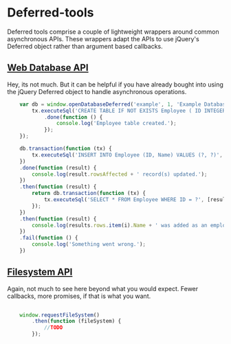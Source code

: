 Deferred-tools
==============

Deferred tools comprise a couple of lightweight wrappers around common asynchronous APIs. These wrappers adapt the APIs to use jQuery's Deferred object rather than argument based callbacks.

[Web Database API](http://www.w3.org/TR/webdatabase/#asynchronous-database-api)
----------------

Hey, its not much. But it can be helpful if you have already bought into using the jQuery Deferred object to handle asynchronous operations.

````javascript
	var db = window.openDatabaseDeferred('example', 1, 'Example Database', function (tx) {
		tx.executeSql('CREATE TABLE IF NOT EXISTS Employee ( ID INTEGER PRIMARY KEY, Name VARCHAR )')
			.done(function () {
				console.log('Employee table created.');
			});
	});

	db.transaction(function (tx) {
		tx.executeSql('INSERT INTO Employee (ID, Name) VALUES (?, ?)', [1, 'John Smith']);
	})
	.done(function (result) {
		console.log(result.rowsAffected + ' record(s) updated.');
	})
	.then(function (result) {
		return db.transaction(function (tx) {
			tx.executeSql('SELECT * FROM Employee WHERE ID = ?', [result.insertId]);
		});
	})
	.then(function (result) {
		console.log(results.rows.item(i).Name + ' was added as an employee.');
	})
	.fail(function () {
		console.log('Something went wrong.');
	})
````


[Filesystem API](http://www.w3.org/TR/file-system-api/#the-asynchronous-filesystem-interface)
--------------

Again, not much to see here beyond what you would expect. Fewer callbacks, more promises, if that is what you want.

````javascript
	
	window.requestFileSystem()
		.then(function (fileSystem) {
			//TODO
		});
````